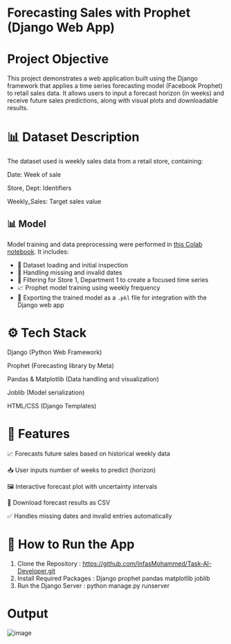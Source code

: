 # Forecasting Sales with Prophet (Django Web App)

# Project Objective
This project demonstrates a web application built using the Django framework that applies a time series forecasting model (Facebook Prophet) to retail sales data.
It allows users to input a forecast horizon (in weeks) and receive future sales predictions, along with visual plots and downloadable results.

# 📊 Dataset Description
The dataset used is weekly sales data from a retail store, containing:

Date: Week of sale

Store, Dept: Identifiers

Weekly_Sales: Target sales value

## 📊 Model
Model training and data preprocessing were performed in [this Colab notebook](https://colab.research.google.com/drive/151o-zjslCUb09JmHKCaYdeiU3b26imy5). It includes:

- 📂 Dataset loading and initial inspection
- 🧹 Handling missing and invalid dates
- 🏪 Filtering for Store 1, Department 1 to create a focused time series
- 📈 Prophet model training using weekly frequency
- 💾 Exporting the trained model as a `.pkl` file for integration with the Django web app


# ⚙️ Tech Stack
Django (Python Web Framework)

Prophet (Forecasting library by Meta)

Pandas & Matplotlib (Data handling and visualization)

Joblib (Model serialization)

HTML/CSS (Django Templates)

# 🧪 Features
📈 Forecasts future sales based on historical weekly data

📥 User inputs number of weeks to predict (horizon)

🖼️ Interactive forecast plot with uncertainty intervals

📎 Download forecast results as CSV

✅ Handles missing dates and invalid entries automatically

# 🔧 How to Run the App
1. Clone the Repository : https://github.com/InfasMohammed/Task-AI-Developer.git
2. Install Required Packages : Django
   prophet
   pandas
   matplotlib
   joblib
3. Run the Django Server : python manage.py runserver


# Output 

![image](https://github.com/user-attachments/assets/b69f1314-e74b-4798-b27d-ab089511fdb3)


